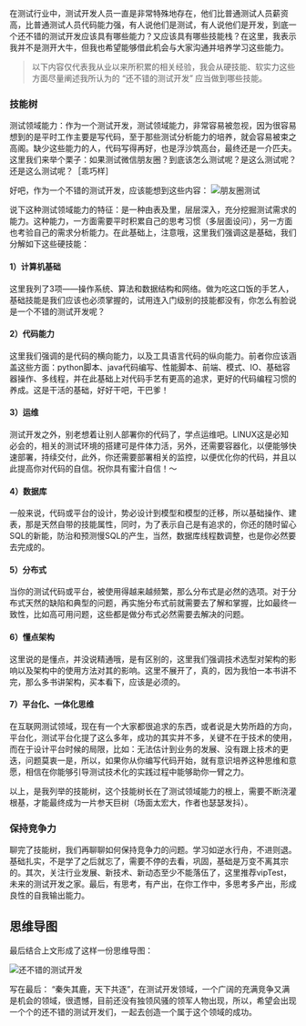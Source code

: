 在测试行业中，测试开发人员一直是非常特殊地存在，他们比普通测试人员薪资高，比普通测试人员代码能力强，有人说他们是测试，有人说他们是开发，到底一个还不错的测试开发应该具有哪些能力？又应该具有哪些技能栈？在这里，我表示我并不是测开大牛，但我也希望能够借此机会与大家沟通并培养学习这些能力。

> 以下内容仅代表我从业以来所积累的相关经验，我会从硬技能、软实力这些方面尽量阐述我所认为的 “还不错的测试开发” 应当做到哪些技能。

### 技能树

测试领域能力：作为一个测试开发，测试领域能力，非常容易被忽视，因为很容易想到的是平时工作主要是写代码，至于那些测试分析能力的培养，就会容易被束之高阁。缺少这些能力的人，代码写得再好，也是浮沙筑高台，最终还是一介匹夫。这里我们来举个栗子：如果测试微信朋友圈？到底该怎么测试呢？是这么测试呢？还是这么测试呢？［乖巧样］

好吧，作为一个不错的测试开发，应该能想到这些内容：
![朋友圈测试](https://ftvbftvbq.github.io/images/朋友圈测试.png)

说下这种测试领域能力的特征：是一种由表及里，层层深入，充分挖掘测试需求的能力。这种能力，一方面需要平时积累自己的思考习惯（多层面设问），另一方面也考验自己的需求分析能力。在此基础上，注意哦，这里我们强调这是基础，我们分解如下这些硬技能：

#### 1）计算机基础
这里我列了3项——操作系统、算法和数据结构和网络。做为吃这口饭的手艺人，基础技能是我们应该也必须掌握的，试用连入门级别的技能都没有，你怎么有脸说是一个不错的测试开发呢？

#### 2）代码能力
这里我们强调的是代码的横向能力，以及工具语言代码的纵向能力。前者你应该涵盖这些方面：python脚本、java代码编写、性能脚本、前端、模式、IO、基础容器操作、多线程，并在此基础上对代码手艺有更高的追求，更好的代码编程习惯的养成。这是干活的基础，好好干吧，干巴爹！

#### 3）运维
测试开发之外，别老想着让别人部署你的代码了，学点运维吧。LINUX这是必知必会的，相关的测试环境的搭建可是件体力活，另外，还需要容器化，以便能够快速部署，持续交付，此外，你还需要部署相关的监控，以便优化你的代码，并且以此提高你对代码的自信。祝你具有蜜汁自信！～

#### 4）数据库
一般来说，代码或平台的设计，势必设计到模型和模型的迁移，所以基础操作、建表，那是天然自带的技能属性，同时，为了表示自己是有追求的，你还的随时留心SQL的新能，防治和预测慢SQL的产生，当然，数据库线程数调整，也是你必然要去完成的。

#### 5）分布式
当你的测试代码或平台，被使用得越来越频繁，那么分布式是必然的选项。对于分布式天然的缺陷和典型的问题，再实施分布式前就需要去了解和掌握，比如最终一致性，比如高可用问题，这些都是做分布式必然需要去解决的问题。

#### 6）懂点架构
这里说的是懂点，并没说精通哦，是有区别的，这里我们强调技术选型对架构的影响以及架构中的使用方法对其的影响。这里不展开了，真的，因为我怕一本书讲不完，那么多书讲架构，买本看下，应该是必须的。

#### 7）平台化、一体化思维
在互联网测试领域，现在有一个大家都很追求的东西，或者说是大势所趋的方向，平台化，测试平台化提了这么多年，成功的其实并不多，关键不在于技术的使用，而在于设计平台时候的局限，比如：无法估计到业务的发展、没有跟上技术的更迭，问题莫衷一是，所以，如果你从你编写代码开始，就有意识培养这种思维和意愿，相信在你能够引导测试技术化的实践过程中能够助你一臂之力。

以上，是我列举的技能树，这个技能树长在了测试领域能力的根上，需要不断浇灌根基，才能最终成为一片参天巨树（场面太宏大，作者也瑟瑟发抖）。

### 保持竞争力
聊完了技能树，我们再聊聊如何保持竞争力的问题。学习如逆水行舟，不进则退。基础扎实，不是学了之后就忘了，需要不停的去看，巩固，基础是万变不离其宗的。其次，关注行业发展、新技术、新动态至少不能落伍了，这里推荐vipTest，未来的测试开发之家。最后，有思考，有产出，在你工作中，多思考多产出，形成良性的自我输出能力。

## 思维导图
最后结合上文形成了这样一份思维导图：

![还不错的测试开发](https://ftvbftvbq.github.io/images/还不错的测试开发.png)

写在最后：
   “秦失其鹿，天下共逐”，在测试开发领域，一个广阔的充满竞争又满是机会的领域，很遗憾，目前还没有独领风骚的领军人物出现，所以，希望会出现一个个的还不错的测试开发们，一起去创造一个属于这个领域的成功。
